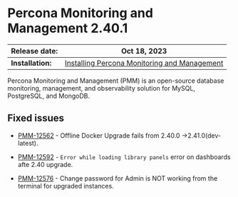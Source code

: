 # Percona Monitoring and Management 2.40.1

| **Release date:** | Oct 18, 2023                                                                                    |
| ----------------- | ----------------------------------------------------------------------------------------------- |
| **Installation:** | [Installing Percona Monitoring and Management](https://www.percona.com/software/pmm/quickstart) |

Percona Monitoring and Management (PMM) is an open-source database monitoring, management, and observability solution for MySQL, PostgreSQL, and MongoDB.

## Fixed issues

- [PMM-12562](https://jira.percona.com/browse/PMM-12562) - Offline Docker Upgrade fails from 2.40.0 ->2.41.0(dev-latest).

- [PMM-12592](https://jira.percona.com/browse/PMM-12592) - 	`Error while loading library panels` error on dashboards afte 2.40 upgrade.

- [PMM-12576](https://jira.percona.com/browse/PMM-12576) - Change password for Admin is NOT working from the terminal for upgraded instances.